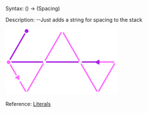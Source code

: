 Syntax:
() -> (Spacing)

Description:
\--Just adds a string for spacing to the stack

![Literal - Spacing Constant Pattern](../../Images/Literal%20-%20Spacing%20Constant%20Pattern.png)

Reference: [Literals](../Literals.md)